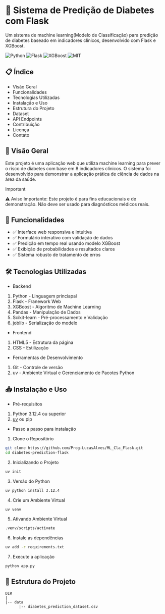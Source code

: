 # 🏥 Sistema de Predição de Diabetes com Flask

Um sistema de machine learning(Modelo de Classificação) para predição de diabetes baseado em indicadores clínicos, desenvolvido com Flask e XGBoost.

![Python](https://img.shields.io/badge/Python-3.12.4-blue)
![Flask](https://img.shields.io/badge/Flask->=3.1.2-green)
![XGBoost](https://img.shields.io/badge/XGBoost->=3.0.5-orange)
![MIT](https://img.shields.io/badge/License-MIT-yellow)

## 📋 Índice

* Visão Geral
* Funcionalidades
* Tecnologias Utilizadas
* Instalação e Uso
* Estrutura do Projeto
* Dataset
* API Endpoints
* Contribuição
* Licença
* Contato

## 🌟 Visão Geral

Este projeto é uma aplicação web que utiliza machine learning para prever o risco de diabetes com base em 8 indicadores clínicos. O sistema foi desenvolvido para demonstrar a aplicação prática de ciência de dados na área da saúde.

> [!IMPORTANT]
> ⚠️ Aviso Importante: Este projeto é para fins educacionais e de demonstração. Não deve ser usado para diagnósticos médicos reais.

## 🚀 Funcionalidades

* ✅ Interface web responsiva e intuitiva
* ✅ Formulário interativo com validação de dados
* ✅ Predição em tempo real usando modelo XGBoost
* ✅ Exibição de probabilidades e resultados claros
* ✅ Sistema robusto de tratamento de erros

## 🛠 Tecnologias Utilizadas

* Backend

1. Python - Linguagem princiapal
2. Flask - Franework Web
3. XGBoost - Algoritmo de Machine Learning
4. Pandas - Manipulação de Dados
5. Scikit-learn - Pré-processamento e Validação
6. joblib - Serialização do modelo

* Frontend

1. HTML5 - Estrutura da página
2. CSS - Estilização

* Ferramentas de Desenvolvimento

1. Git - Controle de versão
2. uv - Ambiente Virtual e Gerenciamento de Pacotes Python

## 📥 Instalação e Uso

- Pré-requisitos

1. Python 3.12.4 ou superior
2. [uv](https://docs.astral.sh/uv/guides/install-python/) ou pip

- Passo a passo para instalação

1. Clone o Repositório

```bash
git clone https://github.com/Prog-LucasAlves/ML_Cla_Flask.git
cd diabetes-prediction-flask
```

2. Inicializando o Projeto

```bash
uv init
```

3. Versão do Python

```bash
uv python install 3.12.4
```

4. Crie um Ambiente Virtual

```bash
uv venv
```

5. Ativando Ambiente Virtual

```bash
.venv/scripts/activate
```

6. Instale as dependências

```bash
uv add -r requirements.txt
```

7. Execute a aplicação

```bash
python app.py
```

## 📁 Estrutura do Projeto

```
DIR
|
|-- data
      |-- diabetes_prediction_dataset.csv
```
